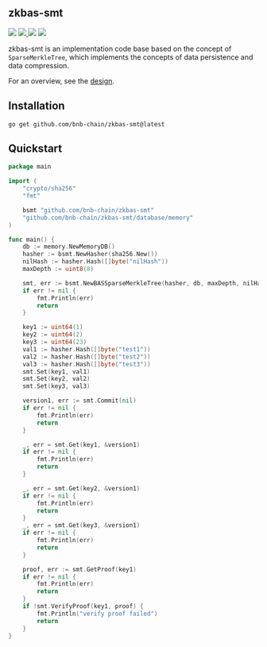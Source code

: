 ## zkbas-smt

<p>
  <img src="https://img.shields.io/github/workflow/status/bnb-chain/zkbas-smt/Test?style=flat-square">
  <a href="https://github.com/bnb-chain/zkbas-smt/blob/master/LICENSE">
    <img src="https://img.shields.io/github/license/globocom/go-buffer?color=blue&style=flat-square">
  </a>
  <img src="https://img.shields.io/github/go-mod/go-version/bnb-chain/zkbas-smt?style=flat-square">
  <a href="https://pkg.go.dev/github.com/bnb-chain/zkbas-smt">
    <img src="https://img.shields.io/badge/Go-reference-blue?style=flat-square">
  </a>
</p>

zkbas-smt is an implementation code base based on the concept of `SparseMerkleTree`, which implements the concepts of data persistence and data compression.

For an overview, see the [design](./docs/design.md).


## Installation
```shell
go get github.com/bnb-chain/zkbas-smt@latest
```

## Quickstart

```go
package main

import (
	"crypto/sha256"
	"fmt"

	bsmt "github.com/bnb-chain/zkbas-smt"
	"github.com/bnb-chain/zkbas-smt/database/memory"
)

func main() {
	db := memory.NewMemoryDB()
	hasher := bsmt.NewHasher(sha256.New())
	nilHash := hasher.Hash([]byte("nilHash"))
	maxDepth := uint8(8)

	smt, err := bsmt.NewBASSparseMerkleTree(hasher, db, maxDepth, nilHash)
	if err != nil {
		fmt.Println(err)
		return
	}

	key1 := uint64(1)
	key2 := uint64(2)
	key3 := uint64(23)
	val1 := hasher.Hash([]byte("test1"))
	val2 := hasher.Hash([]byte("test2"))
	val3 := hasher.Hash([]byte("test3"))
	smt.Set(key1, val1)
	smt.Set(key2, val2)
	smt.Set(key3, val3)

	version1, err := smt.Commit(nil)
	if err != nil {
		fmt.Println(err)
		return
	}

	_, err = smt.Get(key1, &version1)
	if err != nil {
		fmt.Println(err)
		return
	}

	_, err = smt.Get(key2, &version1)
	if err != nil {
		fmt.Println(err)
		return
	}
	_, err = smt.Get(key3, &version1)
	if err != nil {
		fmt.Println(err)
		return
	}

	proof, err := smt.GetProof(key1)
	if err != nil {
		fmt.Println(err)
		return
	}
	if !smt.VerifyProof(key1, proof) {
		fmt.Println("verify proof failed")
		return
	}
}
```